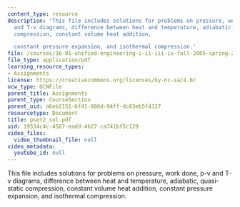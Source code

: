```yaml
---
content_type: resource
description: 'This file includes solutions for problems on pressure, work done, p-v
  and T-v diagrams, difference between heat and temperature, adiabatic, quasi-static
  compression, constant volume heat addition,

  constant pressure expansion, and isothermal compression.'
file: /courses/16-01-unified-engineering-i-ii-iii-iv-fall-2005-spring-2006/19534c4c4567eadd4b27ca741bf5c129_pset2_sol.pdf
file_type: application/pdf
learning_resource_types:
- Assignments
license: https://creativecommons.org/licenses/by-nc-sa/4.0/
ocw_type: OCWFile
parent_title: Assignments
parent_type: CourseSection
parent_uid: a6eb2151-6f41-806d-94ff-dc83eb5f4337
resourcetype: Document
title: pset2_sol.pdf
uid: 19534c4c-4567-eadd-4b27-ca741bf5c129
video_files:
  video_thumbnail_file: null
video_metadata:
  youtube_id: null
---
```

This file includes solutions for problems on pressure, work done, p-v and T-v diagrams, difference between heat and temperature, adiabatic, quasi-static compression, constant volume heat addition,
constant pressure expansion, and isothermal compression.